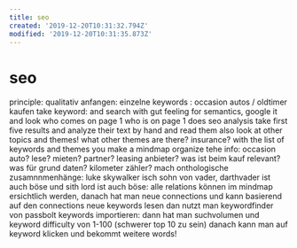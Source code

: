 ```yaml
---
title: seo
created: '2019-12-20T10:31:32.794Z'
modified: '2019-12-20T10:31:35.873Z'
---
```


# seo

principle:
qualitativ anfangen: einzelne keywords : occasion autos / oldtimer kaufen
take keyword: and search  with gut feeling for semantics, google it and look who comes on page 1 who is on page 1 does seo analysis
take first five results and analyze their text by hand and read them also look at other topics and themes! what other themes are there? insurance?
with the list of keywords and themes you make a mindmap organize tehe info: occasion auto? lese? mieten? partner? leasing anbieter? was ist beim kauf relevant? was für grund daten? kilometer zähler? mach onthologische zusamnnmenhänge: luke skywalker isch sohn von vader, darthvader ist auch böse und sith lord ist auch böse: alle relations können im mindmap ersichtlich werden, danach hat man neue connections und kann basierend auf den connections neue keywords lesen
dan nutzt man keywordfinder von passbolt
keywords importieren: dann hat man suchvolumen und keyword difficulty von 1-100 (schwerer top 10 zu sein)
danach kann man auf keyword klicken und bekommt weitere words! 
